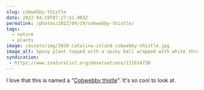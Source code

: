 ```yaml
---
slug: cobwebby-thistle
date: 2022-04-19T07:27:51.003Z
permalink: /photos/2022/04/19/cobwebby-thistle/
tags:
  - nature
  - plants
image: /assets/img/2020-catalina-island-cobwebby-thistle.jpg
image_alt: Spiny plant topped with a spiky ball wrapped with white threads.
syndication:
 - https://www.inaturalist.org/observations/111614730
---
```

I love that this is named a "[Cobwebby thistle](https://en.wikipedia.org/wiki/Cirsium_occidentale)". It's so cool to look at.
